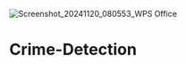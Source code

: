 ![Screenshot_20241120_080553_WPS Office](https://github.com/user-attachments/assets/f9d8c24c-3abe-4a3f-9ff6-b5fde21b8868)
# Crime-Detection

